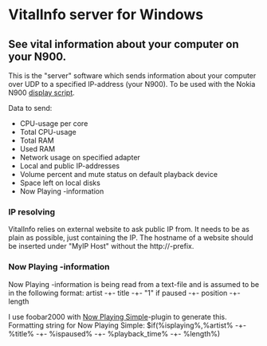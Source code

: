 ﻿# VitalInfo server for Windows

## See vital information about your computer on your N900.
This is the "server" software which sends information about your computer over UDP to a specified IP-address (your N900).
To be used with the Nokia N900 [display script](https://github.com/Logima/vinfo-display).

Data to send:
* CPU-usage per core
* Total CPU-usage
* Total RAM
* Used RAM
* Network usage on specified adapter
* Local and public IP-addresses
* Volume percent and mute status on default playback device
* Space left on local disks
* Now Playing -information

### IP resolving
VitalInfo relies on external website to ask public IP from. It needs to be as plain as possible, just containing the IP.
The hostname of a website should be inserted under "MyIP Host" without the http://-prefix.

### Now Playing -information
Now Playing -information is being read from a text-file and is assumed to be in the following format:
    artist -+- title -+- "1" if paused -+- position -+- length

I use foobar2000 with [Now Playing Simple](http://skipyrich.com/wiki/Foobar2000:Now_Playing_Simple)-plugin to generate this.
Formatting string for Now Playing Simple:
    $if(%isplaying%,%artist% -+- %title% -+- %ispaused% -+- %playback_time% -+- %length%)

